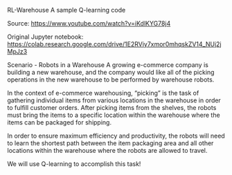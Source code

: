 RL-Warehouse
A sample Q-learning code

Source: https://www.youtube.com/watch?v=iKdlKYG78j4

Original Jupyter notebook: https://colab.research.google.com/drive/1E2RViy7xmor0mhqskZV14_NUj2jMpJz3


Scenario - Robots in a Warehouse
A growing e-commerce company is building a new warehouse, and the company would like all of the picking operations in the new warehouse to be performed by warehouse robots.

In the context of e-commerce warehousing, “picking” is the task of gathering individual items from various locations in the warehouse in order to fulfill customer orders.
After picking items from the shelves, the robots must bring the items to a specific location within the warehouse where the items can be packaged for shipping.

In order to ensure maximum efficiency and productivity, the robots will need to learn the shortest path between the item packaging area and all other locations within the warehouse where the robots are allowed to travel.

We will use Q-learning to accomplish this task!